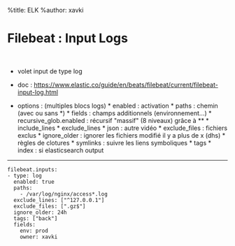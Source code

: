 %title: ELK
%author: xavki


# Filebeat : Input Logs


<br>


* volet input de type log

* doc : https://www.elastic.co/guide/en/beats/filebeat/current/filebeat-input-log.html

* options : (multiples blocs logs)
		* enabled : activation
		* paths : chemin (avec ou sans \*)
		* fields : champs additionnels (environnement...)
		* recursive_glob.enabled : récursif "massif" (8 niveaux) grâce à \*\*
		* include_lines
		* exclude_lines
		* json : autre vidéo
		* exclude_files : fichiers exclus
		* ignore_older : ignorer les fichiers modifié il y a plus de x (dhs)
		* règles de clotures
		* symlinks : suivre les liens symboliques
		* tags
		* index : si elasticsearch output

-----------------------------------------------------------------------------------------


```
filebeat.inputs:
- type: log
  enabled: true
  paths:
    - /var/log/nginx/access*.log
  exclude_lines: ["^127.0.0.1"]
  exclude_files: [".gz$"]
  ignore_older: 24h
  tags: ["back"]
  fields:
    env: prod
    owner: xavki
```
